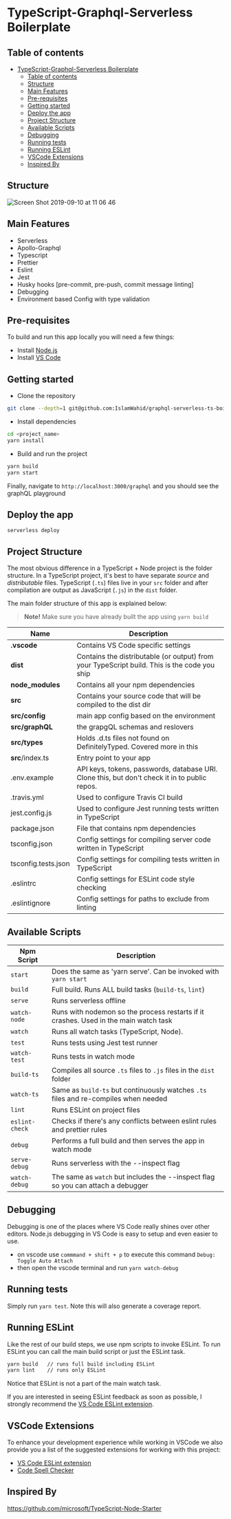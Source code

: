 # TypeScript-Graphql-Serverless Boilerplate

## Table of contents

- [TypeScript-Graphql-Serverless Boilerplate](#typescript-graphql-serverless-boilerplate)
  - [Table of contents](#table-of-contents)
  - [Structure](#structure)
  - [Main Features](#main-features)
  - [Pre-requisites](#pre-requisites)
  - [Getting started](#getting-started)
  - [Deploy the app](#deploy-the-app)
  - [Project Structure](#project-structure)
  - [Available Scripts](#available-scripts)
  - [Debugging](#debugging)
  - [Running tests](#running-tests)
  - [Running ESLint](#running-eslint)
  - [VSCode Extensions](#vscode-extensions)
  - [Inspired By](#inspired-by)

## Structure

![Screen Shot 2019-09-10 at 11 06 46](https://user-images.githubusercontent.com/24783905/64600620-c640ee80-d3bb-11e9-9e4c-78fad3d553c7.png)

## Main Features

- Serverless
- Apollo-Graphql
- Typescript
- Prettier
- Eslint
- Jest
- Husky hooks [pre-commit, pre-push, commit message linting]
- Debugging
- Environment based Config with type validation

## Pre-requisites

To build and run this app locally you will need a few things:

- Install [Node.js](https://nodejs.org/en/)
- Install [VS Code](https://code.visualstudio.com/)

## Getting started

- Clone the repository

```sh
git clone --depth=1 git@github.com:IslamWahid/graphql-serverless-ts-boilerplate.git <project_name>
```

- Install dependencies

```sh
cd <project_name>
yarn install
```

- Build and run the project

```sh
yarn build
yarn start
```

Finally, navigate to `http://localhost:3000/graphql` and you should see the graphQL playground

## Deploy the app

`serverless deploy`

## Project Structure

The most obvious difference in a TypeScript + Node project is the folder structure.
In a TypeScript project, it's best to have separate _source_  and _distributable_ files.
TypeScript (`.ts`) files live in your `src` folder and after compilation are output as JavaScript (`.js`) in the `dist` folder.

The main folder structure of this app is explained below:

> **Note!** Make sure you have already built the app using `yarn build`

| Name                | Description                                                                                   |
| ------------------- | --------------------------------------------------------------------------------------------- |
| **.vscode**         | Contains VS Code specific settings                                                            |
| **dist**            | Contains the distributable (or output) from your TypeScript build. This is the code you ship  |
| **node_modules**    | Contains all your npm dependencies                                                            |
| **src**             | Contains your source code that will be compiled to the dist dir                               |
| **src/config**      | main app config based on the environment                                                      |
| **src/graphQL**     | the grapgQL schemas and reslovers                                                             |
| **src/types**       | Holds .d.ts files not found on DefinitelyTyped. Covered more in this                          |
| **src**/index.ts    | Entry point to your app                                                                       |
| .env.example        | API keys, tokens, passwords, database URI. Clone this, but don't check it in to public repos. |
| .travis.yml         | Used to configure Travis CI build                                                             |
| jest.config.js      | Used to configure Jest running tests written in TypeScript                                    |
| package.json        | File that contains npm dependencies                                                           |
| tsconfig.json       | Config settings for compiling server code written in TypeScript                               |
| tsconfig.tests.json | Config settings for compiling tests written in TypeScript                                     |
| .eslintrc           | Config settings for ESLint code style checking                                                |
| .eslintignore       | Config settings for paths to exclude from linting                                             |

## Available Scripts

| Npm Script     | Description                                                                           |
| -------------- | ------------------------------------------------------------------------------------- |
| `start`        | Does the same as 'yarn serve'. Can be invoked with `yarn start`                       |
| `build`        | Full build. Runs ALL build tasks (`build-ts`, `lint`)                                 |
| `serve`        | Runs serverless offline                                                               |
| `watch-node`   | Runs  with nodemon so the process restarts if it crashes. Used in the main watch task |
| `watch`        | Runs all watch tasks (TypeScript, Node).                                              |
| `test`         | Runs tests using Jest test runner                                                     |
| `watch-test`   | Runs tests in watch mode                                                              |
| `build-ts`     | Compiles all source `.ts` files to `.js` files in the `dist` folder                   |
| `watch-ts`     | Same as `build-ts` but continuously watches `.ts` files and re-compiles when needed   |
| `lint`         | Runs ESLint on project files                                                          |
| `eslint-check` | Checks if there's any conflicts between eslint rules and prettier rules               |
| `debug`        | Performs a full build and then serves the app in watch mode                           |
| `serve-debug`  | Runs serverless with the --inspect flag                                               |
| `watch-debug`  | The same as `watch` but includes the --inspect flag so you can attach a debugger      |

## Debugging

Debugging is one of the places where VS Code really shines over other editors.
Node.js debugging in VS Code is easy to setup and even easier to use.

- on vscode use ```commmand + shift + p``` to execute this command ```Debug: Toggle Auto Attach```
- then open the vscode terminal and run ```yarn watch-debug```

## Running tests

Simply run `yarn test`.
Note this will also generate a coverage report.

## Running ESLint

Like the rest of our build steps, we use npm scripts to invoke ESLint.
To run ESLint you can call the main build script or just the ESLint task.

```sh
yarn build   // runs full build including ESLint
yarn lint    // runs only ESLint
```

Notice that ESLint is not a part of the main watch task.

If you are interested in seeing ESLint feedback as soon as possible, I strongly recommend the [VS Code ESLint extension](https://marketplace.visualstudio.com/items?itemName=dbaeumer.vscode-eslint).

## VSCode Extensions

To enhance your development experience while working in VSCode we also provide you a list of the suggested extensions for working with this project:

- [VS Code ESLint extension](https://marketplace.visualstudio.com/items?itemName=dbaeumer.vscode-eslint)
- [Code Spell Checker](https://marketplace.visualstudio.com/items?itemName=streetsidesoftware.code-spell-checker)

## Inspired By

<https://github.com/microsoft/TypeScript-Node-Starter>

